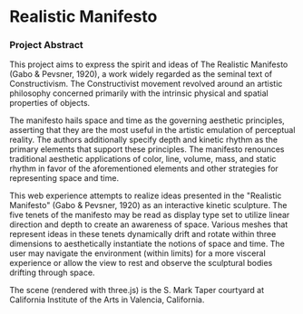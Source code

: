 # Realistic Manifesto

### Project Abstract

This project aims to express the spirit and ideas of The Realistic Manifesto (Gabo & Pevsner, 1920), a work widely regarded as the seminal text of Constructivism. The Constructivist movement revolved around an artistic philosophy concerned primarily with the intrinsic physical and spatial properties of objects.

The manifesto hails space and time as the governing aesthetic principles, asserting that they are the most useful in the artistic emulation of perceptual reality. The authors additionally specify depth and kinetic rhythm as the primary elements that support these principles. The manifesto renounces traditional aesthetic applications of color, line, volume, mass, and static rhythm in favor of the aforementioned elements and other strategies for representing space and time.

This web experience attempts to realize ideas presented in the "Realistic Manifesto" (Gabo & Pevsner, 1920) as an interactive kinetic sculpture. The five tenets of the manifesto may be read as display type set to utilize linear direction and depth to create an awareness of space. Various meshes that represent ideas in these tenets dynamically drift and rotate within three dimensions to aesthetically instantiate the notions of space and time. The user may navigate the environment (within limits) for a more visceral experience or allow the view to rest and observe the sculptural bodies drifting through space.

The scene (rendered with three.js) is the S. Mark Taper courtyard at California Institute of the Arts in Valencia, California.

